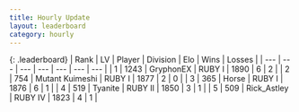 ```yaml
---
title: Hourly Update
layout: leaderboard
category: hourly
---
```


{: .leaderboard}
| Rank | LV | Player | Division | Elo | Wins | Losses |
| --- | --- | --- | --- | --- | --- | --- |
| <span data-change="0">1</span> | 1243 | <span title="ID: 315148">GryphonEX</span> | RUBY I | <span data-change="40">1890</span> | <span data-change="6">6</span> | <span data-change="1">2</span> |
| <span data-change="-">2</span> | 754 | <span title="ID: 520098">Mutant Kuimeshi</span> | RUBY I | <span data-change="-">1877</span> | <span data-change="-">2</span> | <span data-change="-">0</span> |
| <span data-change="-">3</span> | 365 | <span title="ID: 426820">Horse</span> | RUBY I | <span data-change="-">1876</span> | <span data-change="-">6</span> | <span data-change="-">1</span> |
| <span data-change="-">4</span> | 519 | <span title="ID: 534320">Tyanite</span> | RUBY II | <span data-change="-">1850</span> | <span data-change="-">3</span> | <span data-change="-">1</span> |
| <span data-change="-">5</span> | 509 | <span title="ID: 466583">Rick_Astley</span> | RUBY IV | <span data-change="-">1823</span> | <span data-change="-">4</span> | <span data-change="-">1</span> |